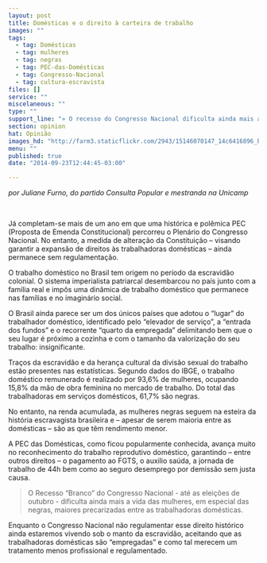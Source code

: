 ```yaml
---
layout: post
title: Domésticas e o direito à carteira de trabalho
images: ""
tags:
  - tag: Domésticas
  - tag: mulheres
  - tag: negras
  - tag: PEC-das-Domésticas
  - tag: Congresso-Nacional
  - tag: cultura-escravista
files: []
service: ""
miscelaneous: ""
type: ""
support_line: "» O recesso do Congresso Nacional dificulta ainda mais a vida das mulheres, em especial das negras."
section: opinion
hat: Opinião
images_hd: "http://farm3.staticflickr.com/2943/15146070147_14c6416896_b.jpg"
menu: ""
published: true
date: "2014-09-23T12:44:45-03:00"

---
```

<p><em>por Juliane Furno, do partido Consulta Popular e mestranda na Unicamp</em></p>

<p>&nbsp;</p>

<p>J&aacute; completam-se mais de um ano em que uma hist&oacute;rica e pol&ecirc;mica PEC (Proposta de Emenda Constitucional) percorreu o Plen&aacute;rio do Congresso Nacional. No entanto, a medida de altera&ccedil;&atilde;o da Constitui&ccedil;&atilde;o &ndash; visando garantir a expans&atilde;o de direitos &agrave;s trabalhadoras dom&eacute;sticas &ndash; ainda permanece sem regulamenta&ccedil;&atilde;o.</p>

<p>O trabalho dom&eacute;stico no Brasil tem origem no per&iacute;odo da escravid&atilde;o colonial. O sistema imperialista patriarcal desembarcou no pa&iacute;s junto com a fam&iacute;lia real e imp&ocirc;s uma din&acirc;mica de trabalho dom&eacute;stico que permanece nas fam&iacute;lias e no imagin&aacute;rio social.</p>

<p>O Brasil ainda parece ser um dos &uacute;nicos pa&iacute;ses que adotou o &ldquo;lugar&rdquo; do trabalhador dom&eacute;stico, identificado pelo &ldquo;elevador de servi&ccedil;o&rdquo;, a &ldquo;entrada dos fundos&rdquo; e o recorrente &ldquo;quarto da empregada&rdquo; delimitando bem que o seu lugar &eacute; pr&oacute;ximo a cozinha e com o tamanho da valoriza&ccedil;&atilde;o do seu trabalho: insignificante.</p>

<p>Tra&ccedil;os da escravid&atilde;o e da heran&ccedil;a cultural da divis&atilde;o sexual do trabalho est&atilde;o presentes nas estat&iacute;sticas. Segundo dados do IBGE, o trabalho dom&eacute;stico remunerado &eacute; realizado por 93,6% de mulheres, ocupando 15,8% da m&atilde;o de obra feminina no mercado de trabalho. Do total das trabalhadoras em servi&ccedil;os dom&eacute;sticos, 61,7% s&atilde;o negras.</p>

<p>No entanto, na renda acumulada, as mulheres negras seguem na esteira da hist&oacute;ria escravagista brasileira e &ndash; apesar de serem maioria entre as dom&eacute;sticas &ndash; s&atilde;o as que t&ecirc;m rendimento menor.</p>

<p>A PEC das Dom&eacute;sticas, como ficou popularmente conhecida, avan&ccedil;a muito no reconhecimento do trabalho reprodutivo dom&eacute;stico, garantindo &ndash; entre outros direitos &ndash; o pagamento ao FGTS, o auxilio sa&uacute;da, a jornada de trabalho de 44h bem como ao seguro desemprego por demiss&atilde;o sem justa causa.</p>

<blockquote>
<p>O Recesso &ldquo;Branco&rdquo; do Congresso Nacional - at&eacute; as elei&ccedil;&otilde;es de outubro - dificulta ainda mais a vida das mulheres, em especial das negras, maiores precarizadas entre as trabalhadoras dom&eacute;sticas.</p>
</blockquote>

<p>Enquanto o Congresso Nacional n&atilde;o regulamentar esse direito hist&oacute;rico ainda estaremos vivendo sob o manto da escravid&atilde;o, aceitando que as trabalhadoras dom&eacute;sticas s&atilde;o &ldquo;empregadas&rdquo; e como tal merecem um tratamento menos profissional e regulamentado.</p>
